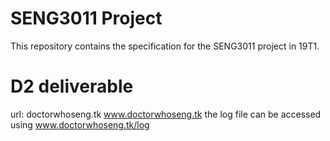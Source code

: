 # SENG3011 Project 
This repository contains the specification for the SENG3011 project in 19T1.

# D2 deliverable
url: doctorwhoseng.tk 
     www.doctorwhoseng.tk
the log file can be accessed using www.doctorwhoseng.tk/log

     
